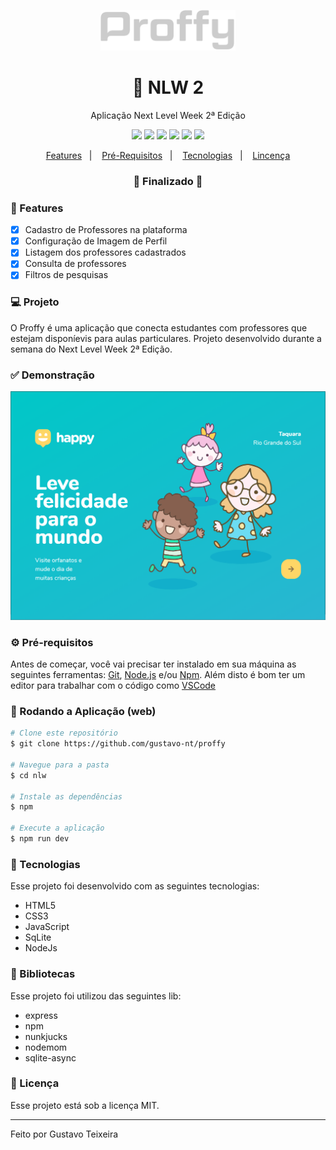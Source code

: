 <p align="center">
  <img src="https://github.com/gustavo-nt/proffy/blob/master/public/images/logo-proffy.svg" alt="logo" height="65"/>
</p>

<h1 align="center">
    🚀 NLW 2
</h1>

<p align="center">Aplicação Next Level Week 2ª Edição</p>

<p align="center">
  <img src="https://img.shields.io/static/v1?label=node&message=12.13.1&color=339933&logo=node.js" />
  <img src="https://img.shields.io/static/v1?label=html&message=5.0&color=61DAFB&logo=html" />
  <img src="https://img.shields.io/static/v1?label=css&message=3.0&color=0088CC&logo=css" />
  <img src="https://img.shields.io/static/v1?label=js&message=ecma2018&color=yellow&logo=javascript" />
  <img src="https://img.shields.io/badge/last%20commit-october-important" />
  <img src="https://img.shields.io/badge/license-MIT-success"/>
</p>

<p align="center">
  <a href="#-features">Features</a>&nbsp;&nbsp;&nbsp;|&nbsp;&nbsp;&nbsp;
  <a href="#-pré-requisitos">Pré-Requisitos</a>&nbsp;&nbsp;&nbsp;|&nbsp;&nbsp;&nbsp;
  <a href="#-tecnologias">Tecnologias</a>&nbsp;&nbsp;&nbsp;|&nbsp;&nbsp;&nbsp;
  <a href="#-licença">Lincença</a>
</p>

<h3 align="center"> 
🚧  Finalizado  🚧
</h3>

### 📎 Features 

- [x] Cadastro de Professores na plataforma
- [x] Configuração de Imagem de Perfil
- [x] Listagem dos professores cadastrados
- [x] Consulta de professores
- [x] Filtros de pesquisas

### 💻 Projeto

O Proffy é uma aplicação que conecta estudantes com professores que estejam disponíevis para aulas particulares. Projeto desenvolvido durante a semana do Next Level Week 2ª Edição. 

### ✅ Demonstração
<img src="https://github.com/gustavo-nt/happy/blob/master/public/img/Happy.PNG" />

### ⚙ Pré-requisitos

Antes de começar, você vai precisar ter instalado em sua máquina as seguintes ferramentas:
[Git](https://git-scm.com), [Node.js](https://nodejs.org/en/) e/ou [Npm](https://www.npmjs.com/get-npm). 
Além disto é bom ter um editor para trabalhar com o código como [VSCode](https://code.visualstudio.com/)

### 📗 Rodando a Aplicação (web)

```bash
# Clone este repositório
$ git clone https://github.com/gustavo-nt/proffy

# Navegue para a pasta
$ cd nlw

# Instale as dependências
$ npm

# Execute a aplicação
$ npm run dev
```

### 🚀 Tecnologias

Esse projeto foi desenvolvido com as seguintes tecnologias:

- HTML5
- CSS3
- JavaScript
- SqLite
- NodeJs

### 📕 Bibliotecas

Esse projeto foi utilizou das seguintes lib:

- express
- npm
- nunkjucks
- nodemom
- sqlite-async

### 📝 Licença

Esse projeto está sob a licença MIT.

<hr/>

Feito por Gustavo Teixeira
